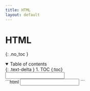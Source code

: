 ```yaml
---
title: HTML
layout: default
---
```


# HTML
{: .no_toc }

<details open markdown="block">
  <summary>
    Table of contents
  </summary>
  {: .text-delta }
1. TOC
{:toc}
</details>

<div class="code-example">
<input type="password">
</div>
```html
<input type="password">
```